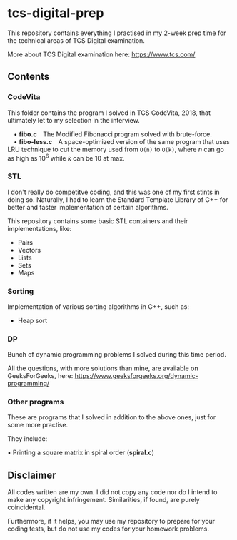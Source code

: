 # tcs-digital-prep

This repository contains everything I practised in my 2-week prep time for the technical areas of TCS Digital examination.

More about TCS Digital examination here: https://www.tcs.com/

## Contents

### CodeVita
This folder contains the program I solved in TCS CodeVita, 2018, that ultimately let to my selection in the interview.

&emsp;• **fibo.c**&emsp;The Modified Fibonacci program solved with brute-force. <br>
&emsp;• **fibo-less.c**&emsp;A space-optimized version of the same program that uses LRU technique to cut the memory used from `O(n)` to `O(k)`, where _n_ can go as high as 10<sup>6</sup> while _k_ can be 10 at max.

### STL
I don't really do competitve coding, and this was one of my first stints in doing so. Naturally, I had to learn the Standard Template Library of C++ for better and faster implementation of certain algorithms.

This repository contains some basic STL containers and their implementations, like:
<ul>
	<li> Pairs
	<li> Vectors
	<li> Lists
	<li> Sets
	<li> Maps
</ul>

### Sorting
Implementation of various sorting algorithms in C++, such as:
<ul>
	<li> Heap sort
</ul>

### DP
Bunch of dynamic programming problems I solved during this time period.

All the questions, with more solutions than mine, are available on GeeksForGeeks, here: https://www.geeksforgeeks.org/dynamic-programming/

### Other programs
These are programs that I solved in addition to the above ones, just for some more practise.

They include:

• Printing a square matrix in spiral order (**spiral.c**)

## Disclaimer
All codes written are my own. I did not copy any code nor do I intend to make any copyright infringement. Similarities, if found, are purely coincidental.

Furthermore, if it helps, you may use my repository to prepare for your coding tests, but do not use my codes for your homework problems.